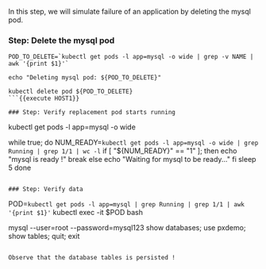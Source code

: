 In this step, we will simulate failure of an application by deleting the mysql pod.

### Step: Delete the mysql pod
```
POD_TO_DELETE=`kubectl get pods -l app=mysql -o wide | grep -v NAME | awk '{print $1}'`

echo "Deleting mysql pod: ${POD_TO_DELETE}"

kubectl delete pod ${POD_TO_DELETE}
```{{execute HOST1}}

### Step: Verify replacement pod starts running

```
kubectl get pods -l app=mysql -o wide

while true; do
    NUM_READY=`kubectl get pods -l app=mysql -o wide | grep Running | grep 1/1 | wc -l`
    if [ "${NUM_READY}" == "1" ]; then
        echo "mysql is ready !"
        break
    else
        echo "Waiting for mysql to be ready..."
    fi
    sleep 5
done
```{{execute HOST1}}

### Step: Verify data

```
POD=`kubectl get pods -l app=mysql | grep Running | grep 1/1 | awk '{print $1}'`
kubectl exec -it $POD bash

mysql --user=root --password=mysql123
show databases;
use pxdemo;
show tables;
quit;
exit
```{{execute HOST1}}

Observe that the database tables is persisted !